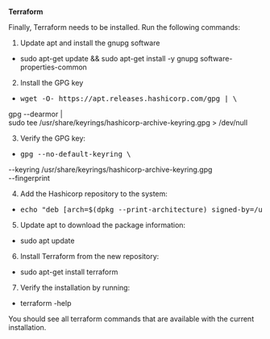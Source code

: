 **Terraform**

Finally, Terraform needs to be installed. Run the following commands:
1. Update apt and install the gnupg software
  - sudo apt-get update && sudo apt-get install -y gnupg software-properties-common
2. Install the GPG key
  - <pre>wget -O- https://apt.releases.hashicorp.com/gpg | \
gpg --dearmor | \
sudo tee /usr/share/keyrings/hashicorp-archive-keyring.gpg > /dev/null
</pre>

3. Verify the GPG key:
  - <pre>gpg --no-default-keyring \
--keyring /usr/share/keyrings/hashicorp-archive-keyring.gpg \
--fingerprint</pre>

4. Add the Hashicorp repository to the system:
  - <pre>echo "deb [arch=$(dpkg --print-architecture) signed-by=/usr/share/keyrings/hashicorp-archive-keyring.gpg] https://apt.releases.hashicorp.com $(grep -oP '(?<=UBUNTU_CODENAME=).*' /etc/os-release || lsb_release -cs) main" | sudo tee /etc/apt/sources.list.d/hashicorp.list</pre>

5. Update apt to download the package information:
  - sudo apt update

6. Install Terraform from the new repository:
  - sudo apt-get install terraform

7. Verify the installation by running: 
  - terraform -help

You should see all terraform commands that are available with the current installation.